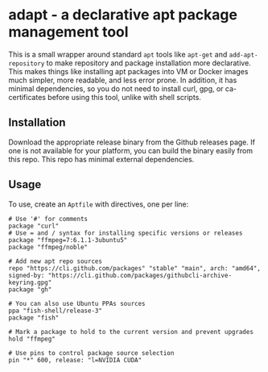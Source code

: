 # adapt - a declarative apt package management tool

This is a small wrapper around standard `apt` tools like `apt-get` and `add-apt-repository` to
make repository and package installation more declarative. This makes things like installing
apt packages into VM or Docker images much simpler, more readable, and less error prone. In
addition, it has minimal dependencies, so you do not need to install curl, gpg, or ca-certificates
before using this tool, unlike with shell scripts.

## Installation

Download the appropriate release binary from the Github releases page. If one is not available
for your platform, you can build the binary easily from this repo. This repo has minimal external
dependencies.

## Usage

To use, create an `Aptfile` with directives, one per line:

```
# Use '#' for comments
package "curl"
# Use = and / syntax for installing specific versions or releases
package "ffmpeg=7:6.1.1-3ubuntu5"
package "ffmpeg/noble"

# Add new apt repo sources
repo "https://cli.github.com/packages" "stable" "main", arch: "amd64", signed-by: "https://cli.github.com/packages/githubcli-archive-keyring.gpg"
package "gh"

# You can also use Ubuntu PPAs sources
ppa "fish-shell/release-3"
package "fish"

# Mark a package to hold to the current version and prevent upgrades
hold "ffmpeg"

# Use pins to control package source selection
pin "*" 600, release: "l=NVIDIA CUDA"
```

